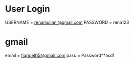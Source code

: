 # User Login
USERNAME    = renamuliani@gmail.com
PASSWORD    = rena123

# gmail
email = fiqricell15@gmail.com
pass = Password**asdf